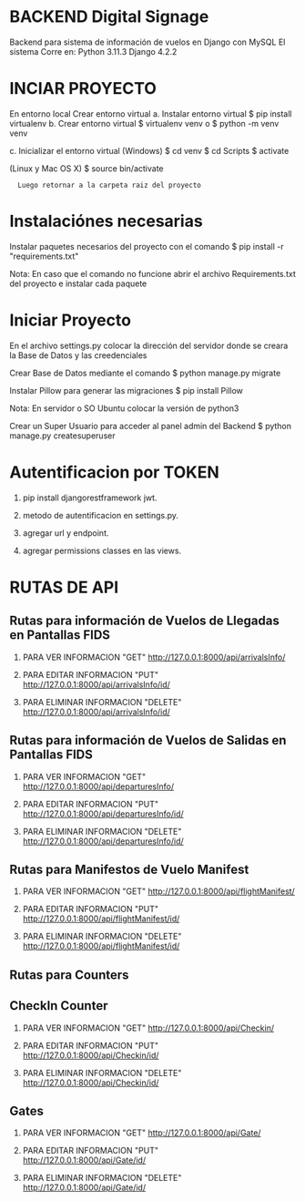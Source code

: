# BACKEND Digital Signage
 Backend para sistema de información de vuelos en Django con MySQL
 El sistema Corre en:
 Python 3.11.3
 Django 4.2.2 

# INCIAR PROYECTO
 En entorno local
 Crear entorno virtual a. Instalar entorno virtual $ pip install virtualenv
 b. Crear entorno virtual $ virtualenv venv o $ python -m venv venv

 c. Inicializar el entorno virtual (Windows) $ cd venv $ cd Scripts $ activate

  (Linux y Mac OS X)
  $ source bin/activate 

      Luego retornar a la carpeta raiz del proyecto
# Instalaciónes necesarias
 Instalar paquetes necesarios del proyecto con el comando $ pip install -r "requirements.txt"

 Nota: En caso que el comando no funcione abrir el archivo Requirements.txt del proyecto e instalar cada paquete

# Iniciar Proyecto
En el archivo settings.py colocar la dirección del servidor donde se creara la Base de Datos y las creedenciales

Crear Base de Datos mediante el comando $ python manage.py migrate

Instalar Pillow para generar las migraciones 
           $ pip install Pillow

Nota: En servidor o SO Ubuntu colocar la versión de python3

Crear un Super Usuario para acceder al panel admin del Backend $ python manage.py createsuperuser

# Autentificacion por TOKEN

1. pip install djangorestframework jwt.

2. metodo de autentificacion en settings.py.

3. agregar url y endpoint.

4. agregar permissions classes en las views.

# RUTAS DE API 

 ## Rutas para información de Vuelos de Llegadas en Pantallas FIDS

1. PARA VER INFORMACION "GET" 
      http://127.0.0.1:8000/api/arrivalsInfo/  
    
2. PARA EDITAR INFORMACION "PUT"   
      http://127.0.0.1:8000/api/arrivalsInfo/id/
      
3. PARA ELIMINAR INFORMACION "DELETE"   
      http://127.0.0.1:8000/api/arrivalsInfo/id/


 ## Rutas para información de Vuelos de Salidas en Pantallas FIDS

1. PARA VER INFORMACION "GET" 
      http://127.0.0.1:8000/api/departuresInfo/  
    
2. PARA EDITAR INFORMACION "PUT"   
      http://127.0.0.1:8000/api/departuresInfo/id/
      
3. PARA ELIMINAR INFORMACION "DELETE"   
      http://127.0.0.1:8000/api/departuresInfo/id/

 ## Rutas para Manifestos de Vuelo Manifest

1. PARA VER INFORMACION "GET" 
     http://127.0.0.1:8000/api/flightManifest/

2. PARA EDITAR INFORMACION "PUT"  
     http://127.0.0.1:8000/api/flightManifest/id/

3. PARA ELIMINAR INFORMACION "DELETE" 
     http://127.0.0.1:8000/api/flightManifest/id/

 ## Rutas para Counters

 ## CheckIn Counter

1. PARA VER INFORMACION "GET" 
     http://127.0.0.1:8000/api/Checkin/

2. PARA EDITAR INFORMACION "PUT"  
     http://127.0.0.1:8000/api/Checkin/id/

3. PARA ELIMINAR INFORMACION "DELETE" 
     http://127.0.0.1:8000/api/Checkin/id/

 ## Gates

1. PARA VER INFORMACION "GET" 
     http://127.0.0.1:8000/api/Gate/

2. PARA EDITAR INFORMACION "PUT"  
     http://127.0.0.1:8000/api/Gate/id/

3. PARA ELIMINAR INFORMACION "DELETE" 
     http://127.0.0.1:8000/api/Gate/id/


     
